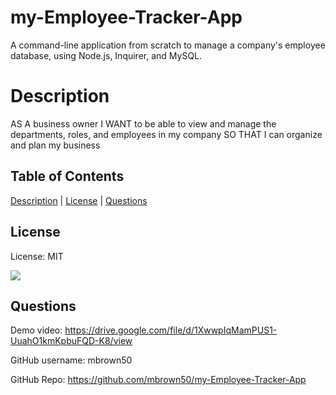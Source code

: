   # my-Employee-Tracker-App
  A command-line application from scratch to manage a company's employee database, using Node.js, Inquirer, and MySQL.

  # Description
  AS A business owner
  I WANT to be able to view and manage the departments, roles, and employees in my company
  SO THAT I can organize and plan my business 

  ## Table of Contents

  [Description](#description) | [License](#license) | [Questions](#questions)
  
  ## License
  
  License: MIT

  [<img src="https://img.shields.io/badge/License-MIT-yellow.svg">](https://opensource.org/licenses/MIT)
  
  ## Questions

  Demo video: https://drive.google.com/file/d/1XwwpIqMamPUS1-UuahO1kmKpbuFQD-K8/view
  
  GitHub username: mbrown50

  GitHub Repo: https://github.com/mbrown50/my-Employee-Tracker-App

